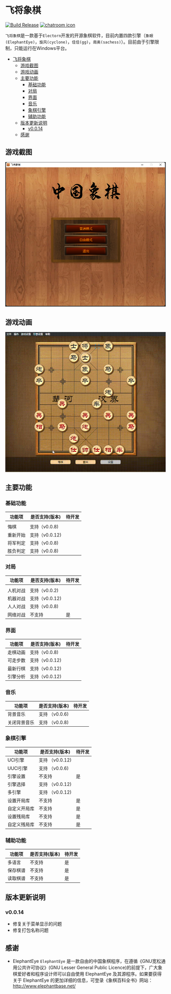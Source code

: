 # 飞将象棋
[![Build Release](https://github.com/imbatony/electorn-chinese-chess/actions/workflows/release.yml/badge.svg?branch=v0.0.14)](https://github.com/imbatony/electorn-chinese-chess/actions/workflows/release.yml)
[![chatroom icon](https://patrolavia.github.io/telegram-badge/chat.png)](https://t.me/fjchess)

`飞将象棋`是一款基于`Electorn`开发的开源象棋软件，目前内置四款引擎（`象眼(ElephantEye)`，`旋风(cyclone)`，`佳佳(gg)`，`南奥(sachess)`）。目前由于引擎限制，只能运行在Windows平台。

- [飞将象棋](#飞将象棋)
  - [游戏截图](#游戏截图)
  - [游戏动画](#游戏动画)
  - [主要功能](#主要功能)
    - [基础功能](#基础功能)
    - [对局](#对局)
    - [界面](#界面)
    - [音乐](#音乐)
    - [象棋引擎](#象棋引擎)
    - [辅助功能](#辅助功能)
  - [版本更新说明](#版本更新说明)
    - [v0.0.14](#v0014)
  - [感谢](#感谢)
## 游戏截图
![游戏截图](screeshot/screenshot.png "游戏截图")
## 游戏动画
![游戏动画](screeshot/video.gif "游戏动画")

## 主要功能
### 基础功能

| 功能项   | 是否支持(版本) | 待开发 |
| -------- | -------------- | ------ |
|          |                |        |
| 悔棋     | 支持（v0.0.8)  |        |
| 重新开始 | 支持（v0.0.12) |        |
| 将军判定 | 支持（v0.0.8)  |        |
| 胜负判定 | 支持（v0.0.8)  |        |
### 对局

| 功能项   | 是否支持(版本) | 待开发 |
| -------- | -------------- | ------ |
|          |                |        |
| 人机对战 | 支持（v0.0.2)  |        |
| 机器对战 | 支持（v0.0.12) |        |
| 人人对战 | 支持（v0.0.8)  |        |
| 网络对战 | 不支持 |      是  |

### 界面

| 功能项   | 是否支持(版本) | 待开发 |
| -------- | -------------- | ------ |
| 走棋动画 | 支持（v0.0.8)  |        |
| 可走步数 | 支持（v0.0.12) |        |
| 最新行棋 | 支持（v0.0.12) |        |
| 引擎分析 | 支持（v0.0.12) |        |

### 音乐
| 功能项       | 是否支持(版本) | 待开发 |
| ------------ | -------------- | ------ |
| 背景音乐     | 支持 （v0.0.6) |        |
| 关闭背景音乐 | 支持 （v0.0.8) |        |

### 象棋引擎
| 功能项   | 是否支持(版本)  | 待开发 |
| -------- | --------------- | ------ |
| UCI引擎  | 支持 （v0.0.12) |        |
| UUCI引擎 | 支持 （v0.0.6)  |        |
| 引擎设置 | 不支持        | 是     |
| 引擎选择 | 支持 （v0.0.12) |        |
| 多引擎   | 支持 （v0.0.12) |        |
| 设置开局库   | 不支持         | 是     |
| 自定义开局库 | 不支持         | 是     |
| 设置残局库   | 不支持         | 是     |
| 自定义残局库 | 不支持         | 是     |

### 辅助功能

| 功能项       | 是否支持(版本) | 待开发 |
| ------------ | -------------- | ------ |
| 多语言       | 不支持         | 是     |
| 保存棋谱     | 不支持         | 是     |
| 读取棋谱     | 不支持         | 是     |

## 版本更新说明

### v0.0.14
- 修复关于菜单显示的问题
- 修复打包名称问题

## 感谢

- ElephantEye `ElephantEye` 是一款自由的中国象棋程序，在遵循《GNU宽松通用公共许可协议》(GNU Lesser General Public Licence)的前提下，广大象棋爱好者和程序设计师可以自由使用 ElephantEye 及其源程序。如果要获得关于 ElephantEye 的更加详细的信息，可登录《象棋百科全书》网站：http://www.elephantbase.net/